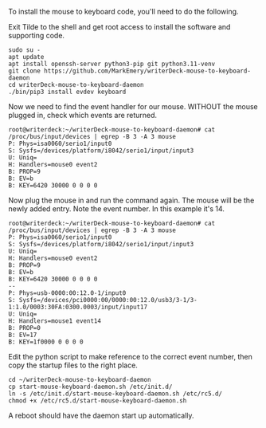 To install the mouse to keyboard code, you'll need to do the following.

Exit Tilde to the shell and get root access to install the software and supporting code.

```
sudo su -
apt update
apt install openssh-server python3-pip git python3.11-venv
git clone https://github.com/MarkEmery/writerDeck-mouse-to-keyboard-daemon
cd writerDeck-mouse-to-keyboard-daemon
./bin/pip3 install evdev keyboard
```
Now we need to find the event handler for our mouse. WITHOUT the mouse plugged in, check which events are returned.

```
root@writerdeck:~/writerDeck-mouse-to-keyboard-daemon# cat /proc/bus/input/devices | egrep -B 3 -A 3 mouse
P: Phys=isa0060/serio1/input0
S: Sysfs=/devices/platform/i8042/serio1/input/input3
U: Uniq=
H: Handlers=mouse0 event2 
B: PROP=9
B: EV=b
B: KEY=6420 30000 0 0 0 0
```
Now plug the mouse in and run the command again. The mouse will be the newly added entry. Note the event number. In this example it's 14.

```
root@writerdeck:~/writerDeck-mouse-to-keyboard-daemon# cat /proc/bus/input/devices | egrep -B 3 -A 3 mouse
P: Phys=isa0060/serio1/input0
S: Sysfs=/devices/platform/i8042/serio1/input/input3
U: Uniq=
H: Handlers=mouse0 event2 
B: PROP=9
B: EV=b
B: KEY=6420 30000 0 0 0 0
--
P: Phys=usb-0000:00:12.0-1/input0
S: Sysfs=/devices/pci0000:00/0000:00:12.0/usb3/3-1/3-1:1.0/0003:30FA:0300.0003/input/input17
U: Uniq=
H: Handlers=mouse1 event14 
B: PROP=0
B: EV=17
B: KEY=1f0000 0 0 0 0
```

Edit the python script to make reference to the correct event number, then copy the startup files to the right place.

```
cd ~/writerDeck-mouse-to-keyboard-daemon
cp start-mouse-keyboard-daemon.sh /etc/init.d/
ln -s /etc/init.d/start-mouse-keyboard-daemon.sh /etc/rc5.d/
chmod +x /etc/rc5.d/start-mouse-keyboard-daemon.sh
```

A reboot should have the daemon start up automatically.




